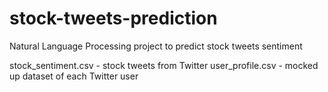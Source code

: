 # stock-tweets-prediction
Natural Language Processing project to predict stock tweets sentiment

stock_sentiment.csv - stock tweets from Twitter
user_profile.csv - mocked up dataset of each Twitter user
